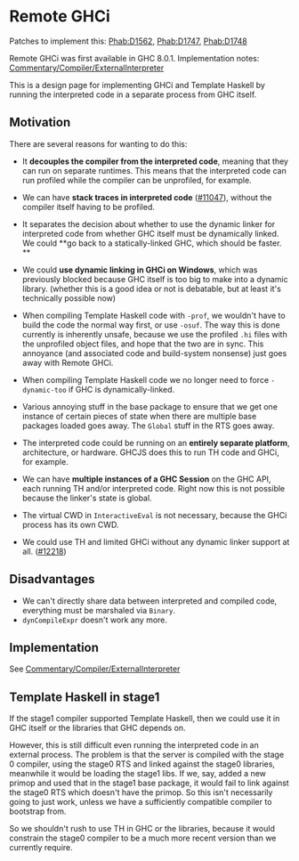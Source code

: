 # Remote GHCi


Patches to implement this: [Phab:D1562](https://phabricator.haskell.org/D1562), [ Phab:D1747](https://phabricator.haskell.org/D1747), [ Phab:D1748](https://phabricator.haskell.org/D1748)


Remote GHCi was first available in GHC 8.0.1.  Implementation notes: [Commentary/Compiler/ExternalInterpreter](commentary/compiler/external-interpreter)


This is a design page for implementing GHCi and Template Haskell by running the interpreted code in a separate process from GHC itself.  

## Motivation


There are several reasons for wanting to do this:

- It **decouples the compiler from the interpreted code**, meaning that they can run on separate runtimes.  This means that the interpreted code can run profiled while the compiler can be unprofiled, for example.   

- We can have **stack traces in interpreted code** ([\#11047](https://gitlab.haskell.org/ghc/ghc/issues/11047)), without the compiler itself having to be profiled.

- It separates the decision about whether to use the dynamic linker for interpreted code from whether GHC itself must be dynamically linked.  We could **go back to a statically-linked GHC, which should be faster.
  **

- We could **use dynamic linking in GHCi on Windows**, which was previously blocked because GHC itself is too big to make into a dynamic library. (whether this is a good idea or not is debatable, but at least it's technically possible now)

- When compiling Template Haskell code with `-prof`, we wouldn't have to build the code the normal way first, or use `-osuf`.  The way this is done currently is inherently unsafe, because we use the profiled `.hi` files with the unprofiled object files, and hope that the two are in sync.  This annoyance (and associated code and build-system nonsense) just goes away with Remote GHCi.

- When compiling Template Haskell code we no longer need to force `-dynamic-too` if GHC is dynamically-linked.

- Various annoying stuff in the base package to ensure that we get one instance of certain pieces of state when there are multiple base packages loaded goes away.  The `Global` stuff in the RTS goes away.

- The interpreted code could be running on an **entirely separate platform**, architecture, or hardware.  GHCJS does this to run TH code and GHCi, for example.

- We can have **multiple instances of a GHC Session** on the GHC API, each running TH and/or interpreted code.  Right now this is not possible because the linker's state is global.

- The virtual CWD in `InteractiveEval` is not necessary, because the GHCi process has its own CWD.

- We could use TH and limited GHCi without any dynamic linker support at all. ([\#12218](https://gitlab.haskell.org/ghc/ghc/issues/12218))

## Disadvantages

- We can't directly share data between interpreted and compiled code, everything must be marshaled via `Binary`.
- `dynCompileExpr` doesn't work any more.

## Implementation


See [Commentary/Compiler/ExternalInterpreter](commentary/compiler/external-interpreter)

## Template Haskell in stage1


If the stage1 compiler supported Template Haskell, then we could use it in GHC itself or the libraries that GHC depends on.  


However, this is still difficult even running the interpreted code in an external process.  The problem is that the server is compiled with the stage 0 compiler, using the stage0 RTS and linked against the stage0 libraries, meanwhile it would be loading the stage1 libs.  If we, say, added a new primop and used that in the stage1 base package, it would fail to link against the stage0 RTS which doesn't have the primop.  So this isn't necessarily going to just work, unless we have a sufficiently compatible compiler to bootstrap from.


So we shouldn't rush to use TH in GHC or the libraries, because it would constrain the stage0 compiler to be a much more recent version than we currently require.
